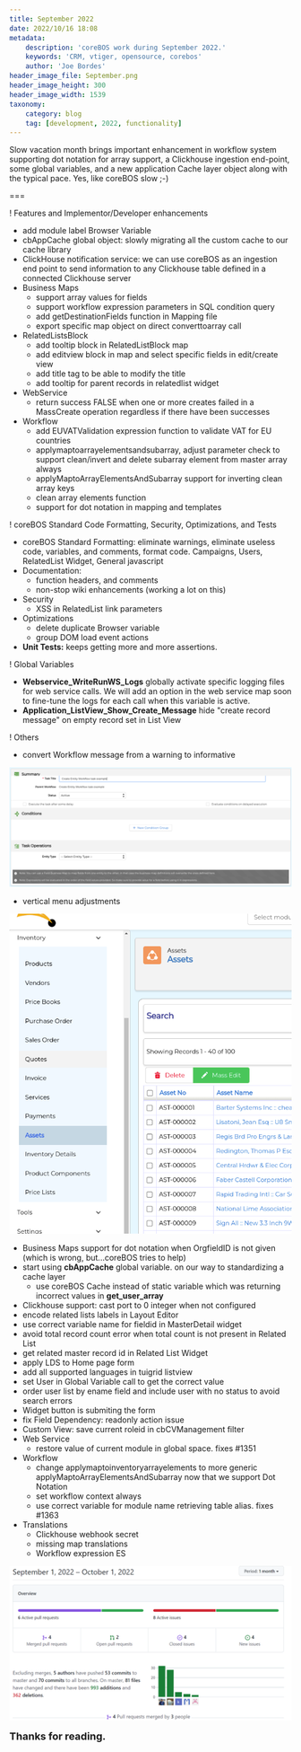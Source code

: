 ```yaml
---
title: September 2022
date: 2022/10/16 18:08
metadata:
    description: 'coreBOS work during September 2022.'
    keywords: 'CRM, vtiger, opensource, corebos'
    author: 'Joe Bordes'
header_image_file: September.png
header_image_height: 300
header_image_width: 1539
taxonomy:
    category: blog
    tag: [development, 2022, functionality]
---
```


Slow vacation month brings important enhancement in workflow system supporting dot notation for array support, a Clickhouse ingestion end-point, some global variables, and a new application Cache layer object along with the typical pace. Yes, like coreBOS slow ;-)

===

 ! Features and Implementor/Developer enhancements

- add module label Browser Variable
- cbAppCache global object: slowly migrating all the custom cache to our cache library
- ClickHouse notification service: we can use coreBOS as an ingestion end point to send information to any Clickhouse table defined in a connected Clickhouse server
- Business Maps
  - support array values for fields
  - support workflow expression parameters in SQL condition query
  - add getDestinationFields function in Mapping file
  - export specific map object on direct converttoarray call
- RelatedListsBlock
  - add tooltip block in RelatedListBlock map
  - add editview block in map and select specific fields in edit/create view
  - add title tag to be able to modify the title
  - add tooltip for parent records in relatedlist widget
- WebService
  - return success FALSE when one or more creates failed in a MassCreate operation regardless if there have been successes
- Workflow
  - add EUVATValidation expression function to validate VAT for EU countries
  - applymaptoarrayelementsandsubarray, adjust parameter check to support clean/invert and delete subarray element from master array always
  - applyMaptoArrayElementsAndSubarray support for inverting clean array keys
  - clean array elements function
  - support for dot notation in mapping and templates

<span></span>

 ! coreBOS Standard Code Formatting, Security, Optimizations, and Tests

- coreBOS Standard Formatting: eliminate warnings, eliminate useless code, variables, and comments, format code. Campaigns, Users, RelatedList Widget, General javascript
- Documentation:
  - function headers, and comments
  - non-stop wiki enhancements (working a lot on this)
- Security
  - XSS in RelatedList link parameters
- Optimizations
  - delete duplicate Browser variable
  - group DOM load event actions
- **Unit Tests:** keeps getting more and more assertions.

<span></span>

 ! Global Variables

- **Webservice_WriteRunWS_Logs** globally activate specific logging files for web service calls. We will add an option in the web service map soon to fine-tune the logs for each call when this variable is active.
- **Application_ListView_Show_Create_Message** hide "create record message" on empty record set in List View

<span></span>

 ! Others

- convert Workflow message from a warning to informative

![Create Entity workflow task](CreateEntityWFTask.png)

- vertical menu adjustments

![Vertical Menu](VerticalMenu.png)

- Business Maps support for dot notation when OrgfieldID is not given (which is wrong, but...coreBOS tries to help)
- start using **cbAppCache** global variable. on our way to standardizing a cache layer
  - use coreBOS Cache instead of static variable which was returning incorrect values in **get_user_array**
- Clickhouse support: cast port to 0 integer when not configured
- encode related lists labels in Layout Editor
- use correct variable name for fieldid in MasterDetail widget
- avoid total record count error when total count is not present in Related List
- get related master record id in Related List Widget
- apply LDS to Home page form
- add all supported languages in tuigrid listview
- set User in Global Variable call to get the correct value
- order user list by ename field and include user with no status to avoid search errors
- Widget button is submiting the form
- fix Field Dependency: readonly action issue
- Custom View: save current roleid in cbCVManagement filter
- Web Service
  - restore value of current module in global space. fixes #1351
- Workflow
  - change applymaptoinventoryarrayelements to more generic applyMaptoArrayElementsAndSubarray now that we support Dot Notation
  - set workflow context always
  - use correct variable for module name retrieving table alias. fixes #1363
- Translations
  - Clickhouse webhook secret
  - missing map translations
  - Workflow expression ES

<span></span>

![September Insights](corebosgithub2209.png)

**<span style="font-size:large">Thanks for reading.</span>**
